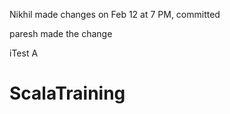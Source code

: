 
Nikhil made changes on Feb 12 at 7 PM, committed


paresh made the change

iTest
A
# ScalaTraining
